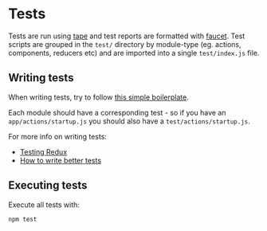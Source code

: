 # Tests

Tests are run using [tape](https://github.com/substack/tape) and test reports are formatted with [faucet](https://github.com/substack/faucet). Test scripts are grouped in the `test/` directory by module-type (eg. actions, components, reducers etc) and are imported into a single `test/index.js` file.

## Writing tests

When writing tests, try to follow [this simple boilerplate](https://gist.github.com/ericelliott/bc4c0fb66973202f6680#file-answer-unit-test-questions-js).

Each module should have a corresponding test - so if you have an `app/actions/startup.js` you should also have a `test/actions/startup.js`.

For more info on writing tests:
- [Testing Redux](http://redux.js.org/docs/recipes/WritingTests.html)
- [How to write better tests](https://medium.com/javascript-scene/what-every-unit-test-needs-f6cd34d9836d)

## Executing tests

Execute all tests with:
```
npm test
```
